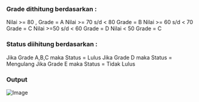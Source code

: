 ### Grade dithitung berdasarkan :
Nilai >= 80 , Grade = A
Nilai >= 70 s/d < 80 Grade = B
Nilai >= 60 s/d < 70 Grade = C
Nilai >=50 s/d < 60 Grade = D
Nilai < 50 Grade = C

### Status diihitung berdasarkan :
Jika Grade A,B,C  maka Status = Lulus
Jika Grade D  maka Status = Mengulang
Jika Grade E  maka Status = Tidak Lulus

### Output
![Image](https://github.com/user-attachments/assets/c1ba800d-d6cf-4d76-bd5e-8841992c717e)
